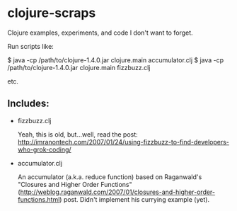 clojure-scraps
==============

Clojure examples, experiments, and code I don't want to forget.

Run scripts like:

$ java -cp /path/to/clojure-1.4.0.jar clojure.main accumulator.clj
$ java -cp /path/to/clojure-1.4.0.jar clojure.main fizzbuzz.clj

etc.

## Includes:

* fizzbuzz.clj

  Yeah, this is old, but...well, read the post: http://imranontech.com/2007/01/24/using-fizzbuzz-to-find-developers-who-grok-coding/

* accumulator.clj

  An accumulator (a.k.a. reduce function) based on Raganwald's "Closures and Higher Order Functions" (http://weblog.raganwald.com/2007/01/closures-and-higher-order-functions.html) post.  Didn't implement his currying example (yet).


